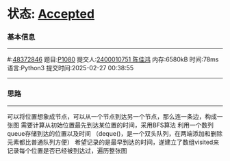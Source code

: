   
# 状态: [Accepted](http://dsbpython.openjudge.cn/dspythonbook/solution/48372846/)
### 基本信息
---
#:[48372846](http://dsbpython.openjudge.cn/dspythonbook/solution/48372846/)
题目:[P1080](http://dsbpython.openjudge.cn/dspythonbook/P1080/)
提交人:[2400010751 陈佳鸿](http://openjudge.cn/user/1458628/in/group-491/)
内存:6580kB
时间:78ms
语言:Python3
提交时间:2025-02-27 00:38:55

---

### 思路
---
可以将位置想象成节点，可以从一个节点到达另一个节点，那么连一条边，构成一张图
需要计算从初始位置最先到达某位置的时间，采用BFS算法
利用一个数列queue存储到达的位置以及时间
（deque()，是一个双头队列，在两端添加和删除元素都比普通队列方便）
希望记录的是最早到达的时间，遂建立了数组visited来记录每个位置是否已经被到达过，遍历整张图
